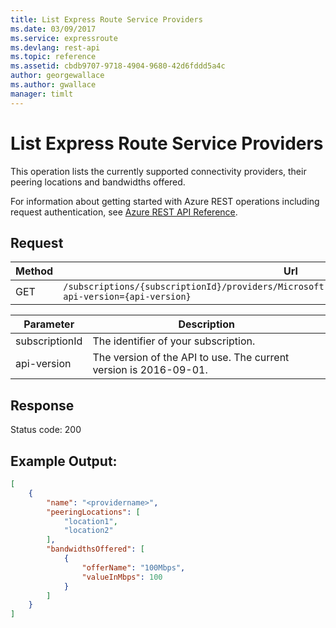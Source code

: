 ```yaml
---
title: List Express Route Service Providers
ms.date: 03/09/2017
ms.service: expressroute
ms.devlang: rest-api
ms.topic: reference
ms.assetid: cbdb9707-9718-4904-9680-42d6fddd5a4c
author: georgewallace
ms.author: gwallace
manager: timlt
---
```

# List Express Route Service Providers
This operation lists the currently supported connectivity providers, their peering locations and bandwidths offered.  

For information about getting started with Azure REST operations including request authentication, see [Azure REST API Reference](../../../index.md).

## Request
  
|Method|Url|  
|------------|---------|  
|GET|`/subscriptions/{subscriptionId}/providers/Microsoft.Network/expressRouteServiceProviders?api-version={api-version}`|  

| Parameter | Description |
| --------- | ----------- |
| subscriptionId | The identifier of your subscription. |
| api-version | The version of the API to use. The current version is 2016-09-01. | 

## Response  
 Status code: 200  
  
## Example Output:  
  
```json  
[  
    {  
        "name": "<providername>",  
        "peeringLocations": [  
            "location1",  
            "location2"  
        ],  
        "bandwidthsOffered": [  
            {  
                "offerName": "100Mbps",  
                "valueInMbps": 100  
            }  
        ]  
    }  
]  
  
```